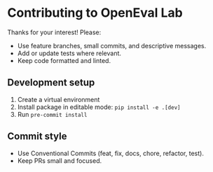 # Contributing to OpenEval Lab

Thanks for your interest! Please:

- Use feature branches, small commits, and descriptive messages.
- Add or update tests where relevant.
- Keep code formatted and linted.

## Development setup

1. Create a virtual environment
2. Install package in editable mode: `pip install -e .[dev]`
3. Run `pre-commit install`

## Commit style

- Use Conventional Commits (feat, fix, docs, chore, refactor, test).
- Keep PRs small and focused.
